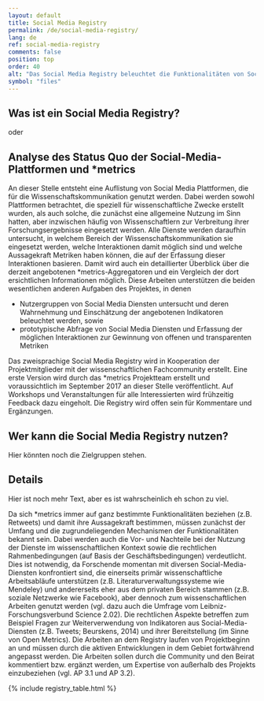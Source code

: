 ```yaml
---
layout: default
title: Social Media Registry
permalink: /de/social-media-registry/
lang: de
ref: social-media-registry
comments: false
position: top
order: 40
alt: "Das Social Media Registry beleuchtet die Funktionalitäten von Social-Media-Diensten, ihren Nutzergruppen und die Eignung der daraus resultierenden Metriken für die Vermessung von Wissenschaftskommunikation."
symbol: "files"
---
```

## Was ist ein Social Media Registry?
oder
## Analyse des Status Quo der Social-Media-Plattformen und \*metrics

An dieser Stelle entsteht eine Auflistung von Social Media Plattformen, die für die Wissenschaftskommunikation genutzt werden. Dabei werden sowohl Plattformen betrachtet, die speziell für wissenschaftliche Zwecke erstellt wurden, als auch solche, die zunächst eine allgemeine Nutzung im Sinn hatten, aber inzwischen häufig von Wissenschaftlern zur Verbreitung ihrer Forschungsergebnisse eingesetzt werden. Alle Dienste werden daraufhin untersucht, in welchem Bereich der Wissenschaftskommunikation sie eingesetzt werden, welche Interaktionen damit möglich sind und welche Aussagekraft Metriken haben können, die auf der Erfassung dieser Interaktionen basieren.
Damit wird auch ein detaillierter Überblick über die derzeit angebotenen \*metrics-Aggregatoren und ein Vergleich der dort ersichtlichen Informationen möglich. Diese Arbeiten unterstützen die beiden wesentlichen anderen Aufgaben des Projektes, in denen
  * Nutzergruppen von Social Media Diensten untersucht und deren Wahrnehmung und Einschätzung der angebotenen Indikatoren beleuchtet werden, sowie
  * prototypische Abfrage von Social Media Diensten und Erfassung der möglichen Interaktionen zur Gewinnung von offenen und transparenten Metriken

Das zweisprachige Social Media Registry wird in Kooperation der Projektmitglieder mit der wissenschaftlichen Fachcommunity erstellt. Eine erste Version wird durch das \*metrics Projektteam erstellt und voraussichtlich im September 2017 an dieser Stelle veröffentlicht. Auf Workshops und Veranstaltungen für alle Interessierten wird frühzeitig Feedback dazu eingeholt. Die Registry wird offen sein für Kommentare und Ergänzungen.

## Wer kann die Social Media Registry nutzen?

Hier könnten noch die Zielgruppen stehen.

## Details

Hier ist noch mehr Text, aber es ist wahrscheinlich eh schon zu viel.

Da sich \*metrics immer auf ganz bestimmte Funktionalitäten beziehen (z.B. Retweets) und damit ihre
Aussagekraft bestimmen, müssen zunächst der Umfang und die zugrundeliegenden Mechanismen der
Funktionalitäten bekannt sein. Dabei werden auch die Vor- und Nachteile bei der Nutzung der Dienste
im wissenschaftlichen Kontext sowie die rechtlichen Rahmenbedingungen (auf Basis der Geschäftsbedingungen)
verdeutlicht. Dies ist notwendig, da Forschende momentan mit diversen Social-Media-
Diensten konfrontiert sind, die einerseits primär wissenschaftliche Arbeitsabläufe unterstützen (z.B.
Literaturverwaltungssysteme wie Mendeley) und andererseits eher aus dem privaten Bereich stammen
(z.B. soziale Netzwerke wie Facebook), aber dennoch zum wissenschaftlichen Arbeiten genutzt werden
(vgl. dazu auch die Umfrage vom Leibniz-Forschungsverbund Science 2.02). Die rechtlichen Aspekte
betreffen zum Beispiel Fragen zur Weiterverwendung von Indikatoren aus Social-Media-Diensten (z.B.
Tweets; Beurskens, 2014) und ihrer Bereitstellung (im Sinne von Open Metrics).
Die Arbeiten an dem Registry laufen von Projektbeginn an und müssen durch die aktiven Entwicklungen
in dem Gebiet fortwährend angepasst werden. Die Arbeiten sollen durch die Community und den
Beirat kommentiert bzw. ergänzt werden, um Expertise von außerhalb des Projekts einzubeziehen (vgl.
AP 3.1 und AP 3.2).

{% include registry_table.html %}
